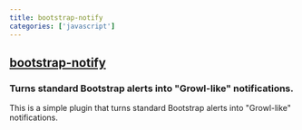 ```yaml
---
title: bootstrap-notify
categories: ['javascript']
---
```

## [bootstrap-notify](https://github.com/mouse0270/bootstrap-notify)

### Turns standard Bootstrap alerts into "Growl-like" notifications.

This is a simple plugin that turns standard Bootstrap alerts into "Growl-like" notifications.
